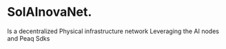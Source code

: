 # SolAInovaNet.
Is a decentralized Physical infrastructure network Leveraging the AI nodes and Peaq Sdks
